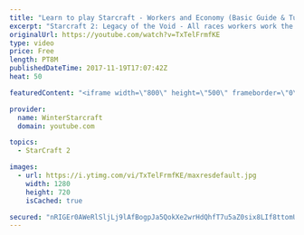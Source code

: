 ```yaml
---
title: "Learn to play Starcraft - Workers and Economy (Basic Guide & Tutorial)"
excerpt: "Starcraft 2: Legacy of the Void - All races workers work the same (mule notwithstanding!)  Wiki on mining: http://wiki.teamliquid.net/starcraft2/Mining_Minerals"
originalUrl: https://youtube.com/watch?v=TxTelFrmfKE
type: video
price: Free
length: PT8M
publishedDateTime: 2017-11-19T17:07:42Z
heat: 50

featuredContent: "<iframe width=\"800\" height=\"500\" frameborder=\"0\" src=\"https://www.youtube.com/embed/TxTelFrmfKE\" allow=\"accelerometer; autoplay; encrypted-media; gyroscope; picture-in-picture\" allowfullscreen></iframe>"

provider:
  name: WinterStarcraft
  domain: youtube.com

topics:
  - StarCraft 2

images:
  - url: https://i.ytimg.com/vi/TxTelFrmfKE/maxresdefault.jpg
    width: 1280
    height: 720
    isCached: true

secured: "nRIGEr0AWeRlSljLj9lAfBogpJa5QokXe2wrHdQhfT7u5aZ0six8LIf8ttomUZaVE7vHKep9VM80YXR5cQlN6USavALRiVf6q2AXScYYlf7j+MHICHenWygXL7f2V3QGW07/wO9FbMWSmi+K61UJSDPmFAVxpjBYsPb4BHUantZwUwslL5PPSuixSjwJHh9fDOWpAPQJuSnjaC0fSCsWchrMkbTS7CYD2Kbjqp/bYIXH8JNGn6HWi1RvZiFkEnK/Pg6wezV/pD/aospxxrWjCmUPfuSQ94DkVw63n6RAiqLb1DYylad2fgmMBDKKqVdU+RTQO1EcDoINavieruhbIiuoG/z2FQAjDVyhL65aj6n9AIuwFYPu+XhbkIipCvyCwvAep+DhpNkKOc3mwY/wRC8GZ7XKALN1i8FgcXW3pSE=;zzHnOQMo6USEdq8nt6PcBg=="
---
```


